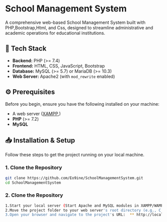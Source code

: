 # School Management System

A comprehensive web-based School Management System built with PHP,Bootstrap,Html, and Css, designed to streamline administrative and academic operations for educational institutions.

## 🚀 Tech Stack

*   **Backend:** PHP (>= 7.4)
*   **Frontend:** HTML, CSS, JavaScript, Bootstrap
*   **Database:** MySQL (>= 5.7) or MariaDB (>= 10.3)
*   **Web Server:** Apache2 (with `mod_rewrite` enabled)

## ⚙️ Prerequisites

Before you begin, ensure you have the following installed on your machine:
*   A web server ([XAMPP](https://www.apachefriends.org/),)
*   **PHP**  (>= 7.2)
*   **MySQL**

## 📥 Installation & Setup

Follow these steps to get the project running on your local machine.

### 1. Clone the Repository
```bash
git clone https://github.com/Eo9ine/SchoolManagementSystem.git
cd SchoolManagementSystem
```

### 2. Clone the Repository
```bash
1.Start your local server (Start Apache and MySQL modules in XAMPP/WAMP/Laragon).
2.Move the project folder to your web server's root directory (e.g., C:\xampp\htdocs\ on Windows or /var/www/html/ on Linux).
3.Open your browser and navigate to the project's URL:  ** http://localhost/SchoolManagementSystem/ **
```



